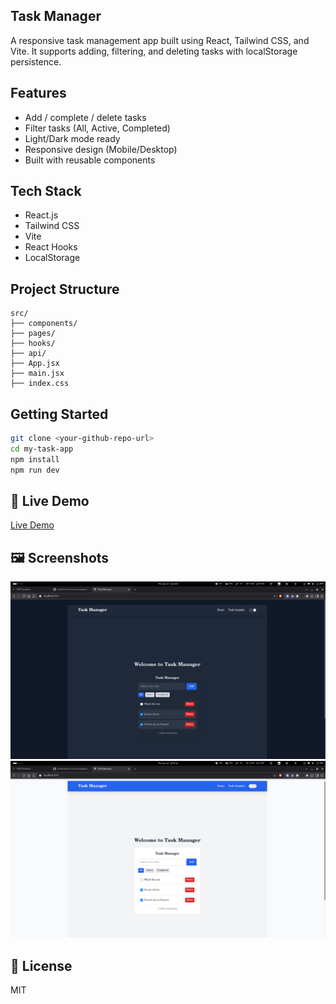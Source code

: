 ## Task Manager

A responsive task management app built using React, Tailwind CSS, and Vite. It supports adding, filtering, and deleting tasks with localStorage persistence.

##  Features
- Add / complete / delete tasks
- Filter tasks (All, Active, Completed)
- Light/Dark mode ready
- Responsive design (Mobile/Desktop)
- Built with reusable components


## Tech Stack
- React.js
- Tailwind CSS
- Vite
- React Hooks
- LocalStorage

##  Project Structure
```
src/
├── components/      
├── pages/            
├── hooks/            
├── api/              
├── App.jsx           
├── main.jsx          
├── index.css         
```

##  Getting Started
```bash
git clone <your-github-repo-url>
cd my-task-app
npm install
npm run dev
```

## 🔗 Live Demo
[Live Demo](https://taskmanager-ten-pink.vercel.app/)

## 🖼️ Screenshots
![DARK MODE](image.png)
![LIGHT MODE](<screenshots/Screenshot from 2025-06-27 12-07-46.png>)

## 📄 License
MIT
